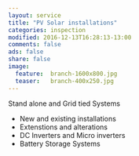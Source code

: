 ```yaml
---
layout: service
title: "PV Solar installations"
categories: inspection
modified: 2016-12-13T16:28:13-13:00
comments: false
ads: false
share: false
image:
  feature:  branch-1600x800.jpg
  teaser:   branch-400x250.jpg
---
```

Stand alone and Grid tied Systems  

 - New and existing installations
 - Extenstions and alterations
 - DC Inverters and Micro inverters
 - Battery Storage Systems	
